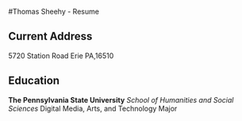 #Thomas Sheehy - Resume

## **Current Address**
5720 Station Road
Erie PA,16510

## **Education**
**The Pennsylvania State University**
*School of Humanities and Social Sciences*
Digital Media, Arts, and Technology Major                                                                                     


